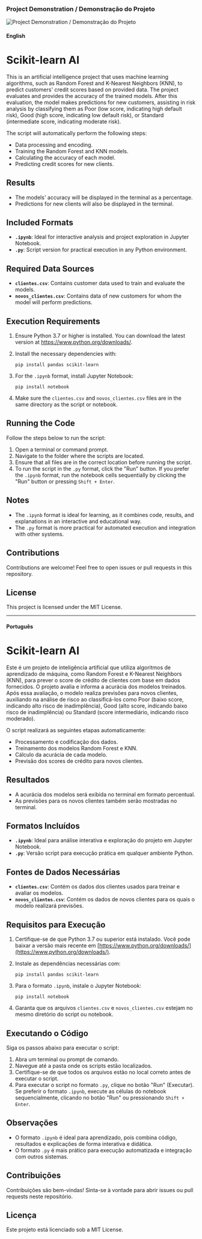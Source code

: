 ### Project Demonstration / Demonstração do Projeto

![Project Demonstration / Demonstração do Projeto](https://github.com/arnesanches/scikit-learn-ai/blob/main/Anima%C3%A7%C3%A3o.gif?raw=true)

#### English

# Scikit-learn AI

This is an artificial intelligence project that uses machine learning algorithms, such as Random Forest and K-Nearest Neighbors (KNN), to predict customers' credit scores based on provided data. The project evaluates and provides the accuracy of the trained models. After this evaluation, the model makes predictions for new customers, assisting in risk analysis by classifying them as Poor (low score, indicating high default risk), Good (high score, indicating low default risk), or Standard (intermediate score, indicating moderate risk). 

The script will automatically perform the following steps:

- Data processing and encoding.
- Training the Random Forest and KNN models.
- Calculating the accuracy of each model.
- Predicting credit scores for new clients.

## Results

- The models' accuracy will be displayed in the terminal as a percentage.
- Predictions for new clients will also be displayed in the terminal.

## Included Formats

- **`.ipynb`**: Ideal for interactive analysis and project exploration in Jupyter Notebook.
- **`.py`**: Script version for practical execution in any Python environment.

## Required Data Sources

- **`clientes.csv`**: Contains customer data used to train and evaluate the models.
- **`novos_clientes.csv`**: Contains data of new customers for whom the model will perform predictions.

## Execution Requirements

1. Ensure Python 3.7 or higher is installed. You can download the latest version at https://www.python.org/downloads/.
2. Install the necessary dependencies with:

   `pip install pandas scikit-learn`

3. For the `.ipynb` format, install Jupyter Notebook:

   `pip install notebook`

4. Make sure the `clientes.csv` and `novos_clientes.csv` files are in the same directory as the script or notebook.

## Running the Code

Follow the steps below to run the script:

1. Open a terminal or command prompt.
2. Navigate to the folder where the scripts are located.
3. Ensure that all files are in the correct location before running the script.
4. To run the script in the `.py` format, click the "Run" button. If you prefer the `.ipynb` format, run the notebook cells sequentially by clicking the "Run" button or pressing `Shift + Enter`.
   
## Notes

- The `.ipynb` format is ideal for learning, as it combines code, results, and explanations in an interactive and educational way.
- The `.py` format is more practical for automated execution and integration with other systems.

## Contributions

Contributions are welcome! Feel free to open issues or pull requests in this repository.

## License

This project is licensed under the MIT License.

---

#### Português

# Scikit-learn AI

Este é um projeto de inteligência artificial que utiliza algoritmos de aprendizado de máquina, como Random Forest e K-Nearest Neighbors (KNN), para prever o score de crédito de clientes com base em dados fornecidos. O projeto avalia e informa a acurácia dos modelos treinados. Após essa avaliação, o modelo realiza previsões para novos clientes, auxiliando na análise de risco ao classificá-los como Poor (baixo score, indicando alto risco de inadimplência), Good (alto score, indicando baixo risco de inadimplência) ou Standard (score intermediário, indicando risco moderado). 

O script realizará as seguintes etapas automaticamente:

- Processamento e codificação dos dados.
- Treinamento dos modelos Random Forest e KNN.
- Cálculo da acurácia de cada modelo.
- Previsão dos scores de crédito para novos clientes.

## Resultados

- A acurácia dos modelos será exibida no terminal em formato percentual.
- As previsões para os novos clientes também serão mostradas no terminal.

## Formatos Incluídos

- **`.ipynb`**: Ideal para análise interativa e exploração do projeto em Jupyter Notebook.
- **`.py`**: Versão script para execução prática em qualquer ambiente Python.

## Fontes de Dados Necessárias

- **`clientes.csv`**: Contém os dados dos clientes usados para treinar e avaliar os modelos.
- **`novos_clientes.csv`**: Contém os dados de novos clientes para os quais o modelo realizará previsões.

## Requisitos para Execução

1. Certifique-se de que Python 3.7 ou superior está instalado. Você pode baixar a versão mais recente em [https://www.python.org/downloads/](https://www.python.org/downloads/).
2. Instale as dependências necessárias com:

   `pip install pandas scikit-learn`

3. Para o formato `.ipynb`, instale o Jupyter Notebook:

   `pip install notebook`

4. Garanta que os arquivos `clientes.csv` e `novos_clientes.csv` estejam no mesmo diretório do script ou notebook.

## Executando o Código

Siga os passos abaixo para executar o script:

1. Abra um terminal ou prompt de comando.
2. Navegue até a pasta onde os scripts estão localizados.
3. Certifique-se de que todos os arquivos estão no local correto antes de executar o script.
4. Para executar o script no formato `.py`, clique no botão "Run" (Executar). Se preferir o formato `.ipynb`, execute as células do notebook sequencialmente, clicando no botão "Run" ou pressionando `Shift + Enter`.

## Observações

- O formato `.ipynb` é ideal para aprendizado, pois combina código, resultados e explicações de forma interativa e didática.
- O formato `.py` é mais prático para execução automatizada e integração com outros sistemas.

## Contribuições

Contribuições são bem-vindas! Sinta-se à vontade para abrir issues ou pull requests neste repositório.

## Licença

Este projeto está licenciado sob a MIT License.
